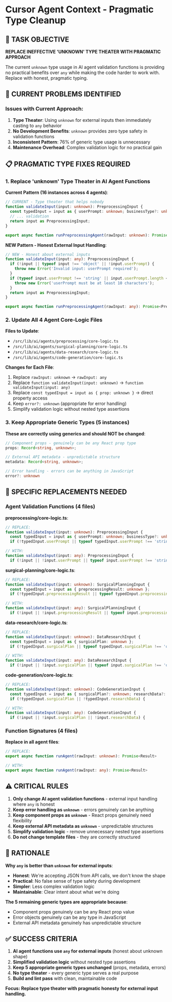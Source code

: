 # Cursor Agent Context - Pragmatic Type Cleanup

## 🎯 TASK OBJECTIVE

**REPLACE INEFFECTIVE 'UNKNOWN' TYPE THEATER WITH PRAGMATIC APPROACH**

The current `unknown` type usage in AI agent validation functions is providing no practical benefits over `any` while making the code harder to work with. Replace with honest, pragmatic typing.

## 🚨 CURRENT PROBLEMS IDENTIFIED

### Issues with Current Approach:
1. **Type Theater**: Using `unknown` for external inputs then immediately casting to `any` behavior
2. **No Development Benefits**: `unknown` provides zero type safety in validation functions  
3. **Inconsistent Pattern**: 76% of generic type usage is unnecessary
4. **Maintenance Overhead**: Complex validation logic for no practical gain

## 📋 PRAGMATIC TYPE FIXES REQUIRED

### 1. Replace 'unknown' Type Theater in AI Agent Functions

**Current Pattern (16 instances across 4 agents)**:
```typescript
// CURRENT - Type theater that helps nobody
function validateInput(input: unknown): PreprocessingInput {
  const typedInput = input as { userPrompt: unknown; businessType?: unknown };
  // ... validation
  return input as PreprocessingInput;
}

export async function runPreprocessingAgent(rawInput: unknown): Promise<PreprocessingResult>
```

**NEW Pattern - Honest External Input Handling**:
```typescript
// NEW - Honest about external inputs
function validateInput(input: any): PreprocessingInput {
  if (!input || typeof input !== 'object' || !input.userPrompt) {
    throw new Error('Invalid input: userPrompt required');
  }
  if (typeof input.userPrompt !== 'string' || input.userPrompt.length < 10) {
    throw new Error('userPrompt must be at least 10 characters');
  }
  return input as PreprocessingInput;
}

export async function runPreprocessingAgent(rawInput: any): Promise<PreprocessingResult>
```

### 2. Update All 4 Agent Core-Logic Files

**Files to Update**:
- `/src/lib/ai/agents/preprocessing/core-logic.ts`
- `/src/lib/ai/agents/surgical-planning/core-logic.ts`  
- `/src/lib/ai/agents/data-research/core-logic.ts`
- `/src/lib/ai/agents/code-generation/core-logic.ts`

**Changes for Each File**:
1. Replace `rawInput: unknown` → `rawInput: any`
2. Replace `function validateInput(input: unknown)` → `function validateInput(input: any)`
3. Replace `const typedInput = input as { prop: unknown }` → direct property access
4. Keep `error?: unknown` (appropriate for error handling)
5. Simplify validation logic without nested type assertions

### 3. Keep Appropriate Generic Types (5 instances)

**These are correctly using generics and should NOT be changed**:
```typescript
// Component props - genuinely can be any React prop type
props: Record<string, unknown>;

// External API metadata - unpredictable structure  
metadata: Record<string, unknown>;

// Error handling - errors can be anything in JavaScript
error?: unknown
```

## 📝 SPECIFIC REPLACEMENTS NEEDED

### Agent Validation Functions (4 files)

**preprocessing/core-logic.ts**:
```typescript
// REPLACE:
function validateInput(input: unknown): PreprocessingInput {
  const typedInput = input as { userPrompt: unknown; businessType?: unknown; industry?: unknown };
  if (!typedInput.userPrompt || typeof typedInput.userPrompt !== 'string') {

// WITH:
function validateInput(input: any): PreprocessingInput {
  if (!input || !input.userPrompt || typeof input.userPrompt !== 'string') {
```

**surgical-planning/core-logic.ts**:
```typescript
// REPLACE:
function validateInput(input: unknown): SurgicalPlanningInput {
  const typedInput = input as { preprocessingResult: unknown };
  if (!typedInput.preprocessingResult || typeof typedInput.preprocessingResult !== 'object') {

// WITH:
function validateInput(input: any): SurgicalPlanningInput {
  if (!input || !input.preprocessingResult || typeof input.preprocessingResult !== 'object') {
```

**data-research/core-logic.ts**:
```typescript
// REPLACE:
function validateInput(input: unknown): DataResearchInput {
  const typedInput = input as { surgicalPlan: unknown };
  if (!typedInput.surgicalPlan || typeof typedInput.surgicalPlan !== 'object') {

// WITH:
function validateInput(input: any): DataResearchInput {
  if (!input || !input.surgicalPlan || typeof input.surgicalPlan !== 'object') {
```

**code-generation/core-logic.ts**:
```typescript
// REPLACE:
function validateInput(input: unknown): CodeGenerationInput {
  const typedInput = input as { surgicalPlan?: unknown; researchData?: unknown };
  if (!typedInput.surgicalPlan || !typedInput.researchData) {

// WITH:
function validateInput(input: any): CodeGenerationInput {
  if (!input || !input.surgicalPlan || !input.researchData) {
```

### Function Signatures (4 files)

**Replace in all agent files**:
```typescript
// REPLACE:
export async function runAgent(rawInput: unknown): Promise<Result>

// WITH:
export async function runAgent(rawInput: any): Promise<Result>
```

## ⚠️ CRITICAL RULES

1. **Only change AI agent validation functions** - external input handling where `any` is honest
2. **Keep error handling as `unknown`** - errors genuinely can be anything  
3. **Keep component props as `unknown`** - React props genuinely need flexibility
4. **Keep external API metadata as `unknown`** - unpredictable structures
5. **Simplify validation logic** - remove unnecessary nested type assertions
6. **Do not change template files** - they are correctly structured

## 🎯 RATIONALE

**Why `any` is better than `unknown` for external inputs**:
- **Honest**: We're accepting JSON from API calls, we don't know the shape
- **Practical**: No false sense of type safety during development  
- **Simpler**: Less complex validation logic
- **Maintainable**: Clear intent about what we're doing

**The 5 remaining generic types are appropriate because**:
- Component props genuinely can be any React prop value
- Error objects genuinely can be any type in JavaScript  
- External API metadata genuinely has unpredictable structure

## ✅ SUCCESS CRITERIA

1. **AI agent functions use `any` for external inputs** (honest about unknown shape)
2. **Simplified validation logic** without nested type assertions
3. **Keep 5 appropriate generic types unchanged** (props, metadata, errors)
4. **No type theater** - every generic type serves a real purpose
5. **Build and lint pass** with clean, maintainable code

**Focus: Replace type theater with pragmatic honesty for external input handling.**